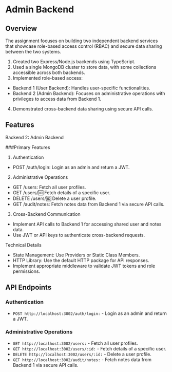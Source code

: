 # Admin Backend

## Overview
The assignment focuses on building two independent backend services that showcase role-based access control (RBAC) and secure data sharing between the two systems.

1. Created two Express/Node.js backends using TypeScript.
2. Used a single MongoDB cluster to store data, with some collections accessible across both backends.
3. Implemented role-based access:
- Backend 1 (User Backend): Handles user-specific functionalities.
- Backend 2 (Admin Backend): Focuses on administrative operations with
privileges to access data from Backend 1.
4. Demonstrated cross-backend data sharing using secure API calls.

## Features
Backend 2: Admin Backend

###Primary Features
1. Authentication
- POST /auth/login: Login as an admin and return a JWT.

2. Administrative Operations
- GET /users: Fetch all user profiles.
- GET /users/:id: Fetch details of a specific user.
- DELETE /users/:id: Delete a user profile.
- GET /audit/notes: Fetch notes data from Backend 1 via secure API calls.

3. Cross-Backend Communication
- Implement API calls to Backend 1 for accessing shared user and notes data.
- Use JWT or API keys to authenticate cross-backend requests.

Technical Details
- State Management: Use Providers or Static Class Members.
- HTTP Library: Use the default HTTP package for API responses.
- Implement appropriate middleware to validate JWT tokens and role permissions.

## API Endpoints
### Authentication
- `POST http://localhost:3002/auth/login:` - Login as an admin and return a JWT.

### Administrative Operations
- `GET http://localhost:3002/users:` - Fetch all user profiles.
- `GET http://localhost:3002/users/:id:` - Fetch details of a specific user.
- `DELETE http://localhost:3002/users/:id:` - Delete a user profile.
- `GET http://localhost:3002/audit/notes:` - Fetch notes data from Backend 1 via secure API calls.
